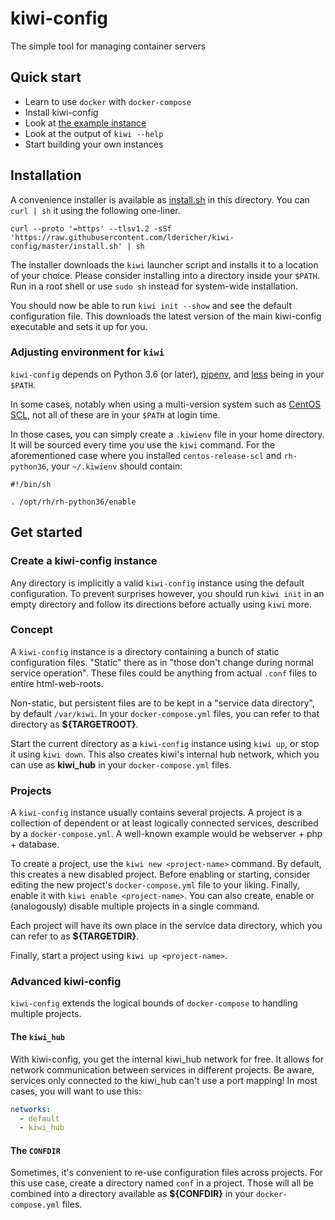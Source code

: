 # kiwi-config

The simple tool for managing container servers


## Quick start

- Learn to use `docker` with `docker-compose`
- Install kiwi-config
- Look at [the example instance](./example)
- Look at the output of `kiwi --help`
- Start building your own instances


## Installation

A convenience installer is available as [install.sh](./install.sh) in this directory.
You can `curl | sh` it using the following one-liner.

```shell script
curl --proto '=https' --tlsv1.2 -sSf 'https://raw.githubusercontent.com/ldericher/kiwi-config/master/install.sh' | sh
```

The installer downloads the `kiwi` launcher script and installs it to a location of your choice.
Please consider installing into a directory inside your `$PATH`.
Run in a root shell or use `sudo sh` instead for system-wide installation.

You should now be able to run `kiwi init --show` and see the default configuration file.
This downloads the latest version of the main kiwi-config executable and sets it up for you.


### Adjusting environment for `kiwi`

`kiwi-config` depends on Python 3.6 (or later), [pipenv](https://pipenv.pypa.io/), and 
[less](http://www.greenwoodsoftware.com/less/) being in your `$PATH`.

In some cases, notably when using a multi-version system such as 
[CentOS SCL](https://wiki.centos.org/AdditionalResources/Repositories/SCL), not all of these are in your `$PATH` 
at login time.

In those cases, you can simply create a `.kiwienv` file in your home directory.
It will be sourced every time you use the `kiwi` command.
For the aforementioned case where you installed `centos-release-scl` and `rh-python36`, your `~/.kiwienv` should 
contain:

```shell script
#!/bin/sh

. /opt/rh/rh-python36/enable
```


## Get started

### Create a kiwi-config instance

Any directory is implicitly a valid `kiwi-config` instance using the default configuration.
To prevent surprises however, you should run `kiwi init` in an empty directory and follow its directions before 
actually using `kiwi` more.


### Concept

A `kiwi-config` instance is a directory containing a bunch of static configuration files.
"Static" there as in "those don't change during normal service operation".
These files  could be anything from actual `.conf` files to entire html-web-roots.

Non-static, but persistent files are to be kept in a "service data directory", by default `/var/kiwi`.
In your `docker-compose.yml` files, you can refer to that directory as **${TARGETROOT}**.

Start the current directory as a `kiwi-config` instance using `kiwi up`, or stop it using `kiwi down`.
This also creates kiwi's internal hub network, which you can use as **kiwi_hub** in your `docker-compose.yml` files.


### Projects

A `kiwi-config` instance usually contains several projects.
A project is a collection of dependent or at least logically connected services, described by a `docker-compose.yml`.
A well-known example would be webserver + php + database.

To create a project, use the `kiwi new <project-name>` command.
By default, this creates a new disabled project.
Before enabling or starting, consider editing the new project's `docker-compose.yml` file to your liking.
Finally, enable it with `kiwi enable <project-name>`.
You can also create, enable or (analogously) disable multiple projects in a single command.

Each project will have its own place in the service data directory, which you can refer to as **${TARGETDIR}**.

Finally, start a project using `kiwi up <project-name>`.


### Advanced kiwi-config

`kiwi-config` extends the logical bounds of `docker-compose` to handling multiple projects.


#### The `kiwi_hub`

With kiwi-config, you get the internal kiwi_hub network for free.
It allows for network communication between services in different projects.
Be aware, services only connected to the kiwi_hub can't use a port mapping!
In most cases, you will want to use this:

```yaml
networks:
  - default
  - kiwi_hub
``` 


#### The `CONFDIR`

Sometimes, it's convenient to re-use configuration files across projects.
For this use case, create a directory named `conf` in a project.
Those will all be combined into a directory available as **${CONFDIR}** in your `docker-compose.yml` files.
